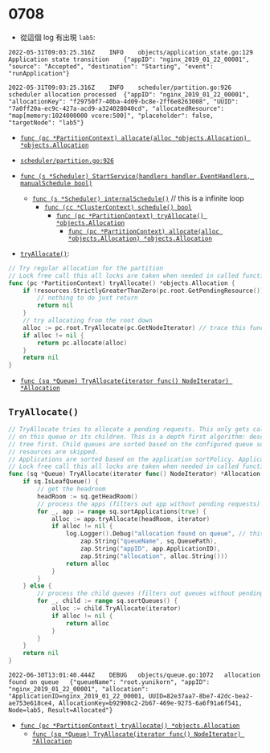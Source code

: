# 0708

* 從這個 log 有出現 ```lab5```:

```
2022-05-31T09:03:25.316Z	INFO	objects/application_state.go:129	Application state transition	{"appID": "nginx_2019_01_22_00001", "source": "Accepted", "destination": "Starting", "event": "runApplication"}

2022-05-31T09:03:25.316Z	INFO	scheduler/partition.go:926	scheduler allocation processed	{"appID": "nginx_2019_01_22_00001", "allocationKey": "f29750f7-40ba-4d09-bc8e-2ff6e8263008", "UUID": "7a0ff20a-ec9c-427a-acd9-a324028040cd", "allocatedResource": "map[memory:1024000000 vcore:500]", "placeholder": false, "targetNode": "lab5"}
```

* [```func (pc *PartitionContext) allocate(alloc *objects.Allocation) *objects.Allocation```](https://github.com/apache/yunikorn-core/blob/a590b7d0059cc875bc9ba5c81451a3db14c54326/pkg/scheduler/partition.go#L876)
* [```scheduler/partition.go:926```](https://github.com/apache/yunikorn-core/blob/a590b7d0059cc875bc9ba5c81451a3db14c54326/pkg/scheduler/partition.go#L926)


* [```func (s *Scheduler) StartService(handlers handler.EventHandlers, manualSchedule bool)```](https://github.com/apache/yunikorn-core/blob/a590b7d0059cc875bc9ba5c81451a3db14c54326/pkg/scheduler/scheduler.go#L51)
    * [```func (s *Scheduler) internalSchedule()```](https://github.com/apache/yunikorn-core/blob/a590b7d0059cc875bc9ba5c81451a3db14c54326/pkg/scheduler/scheduler.go#L74) // this is a infinite loop
        * [```func (cc *ClusterContext) schedule() bool```](https://github.com/apache/yunikorn-core/blob/a590b7d0059cc875bc9ba5c81451a3db14c54326/pkg/scheduler/context.go#L117)
            * [```func (pc *PartitionContext) tryAllocate() *objects.Allocation```](https://github.com/apache/yunikorn-core/blob/a590b7d0059cc875bc9ba5c81451a3db14c54326/pkg/scheduler/partition.go#L825)
                * [```func (pc *PartitionContext) allocate(alloc *objects.Allocation) *objects.Allocation```](https://github.com/apache/yunikorn-core/blob/a590b7d0059cc875bc9ba5c81451a3db14c54326/pkg/scheduler/partition.go#L876)

* [```tryAllocate()```](https://github.com/apache/yunikorn-core/blob/a590b7d0059cc875bc9ba5c81451a3db14c54326/pkg/scheduler/partition.go#L825): 
```go
// Try regular allocation for the partition
// Lock free call this all locks are taken when needed in called functions
func (pc *PartitionContext) tryAllocate() *objects.Allocation {
	if !resources.StrictlyGreaterThanZero(pc.root.GetPendingResource()) {
		// nothing to do just return
		return nil
	}
	// try allocating from the root down
	alloc := pc.root.TryAllocate(pc.GetNodeIterator) // trace this function
	if alloc != nil {
		return pc.allocate(alloc)
	}
	return nil
}
```

* [```func (sq *Queue) TryAllocate(iterator func() NodeIterator) *Allocation```](https://github.com/apache/yunikorn-core/blob/a590b7d0059cc875bc9ba5c81451a3db14c54326/pkg/scheduler/objects/queue.go#L1064)

## ```TryAllocate()```
```go
// TryAllocate tries to allocate a pending requests. This only gets called if there is a pending request
// on this queue or its children. This is a depth first algorithm: descend into the depth of the queue
// tree first. Child queues are sorted based on the configured queue sortPolicy. Queues without pending
// resources are skipped.
// Applications are sorted based on the application sortPolicy. Applications without pending resources are skipped.
// Lock free call this all locks are taken when needed in called functions
func (sq *Queue) TryAllocate(iterator func() NodeIterator) *Allocation {
	if sq.IsLeafQueue() {
		// get the headroom
		headRoom := sq.getHeadRoom()
		// process the apps (filters out app without pending requests)
		for _, app := range sq.sortApplications(true) {
			alloc := app.tryAllocate(headRoom, iterator)
			if alloc != nil {
				log.Logger().Debug("allocation found on queue", // this log?
					zap.String("queueName", sq.QueuePath),
					zap.String("appID", app.ApplicationID),
					zap.String("allocation", alloc.String()))
				return alloc
			}
		}
	} else {
		// process the child queues (filters out queues without pending requests)
		for _, child := range sq.sortQueues() {
			alloc := child.TryAllocate(iterator)
			if alloc != nil {
				return alloc
			}
		}
	}
	return nil
}
```

```
2022-06-30T13:01:40.444Z	DEBUG	objects/queue.go:1072	allocation found on queue	{"queueName": "root.yunikorn", "appID": "nginx_2019_01_22_00001", "allocation": "ApplicationID=nginx_2019_01_22_00001, UUID=82e37aa7-8be7-42dc-bea2-ae753e618ce4, AllocationKey=b92908c2-2b67-469e-9275-6a6f91a6f541, Node=lab5, Result=Allocated"}
```


* [```func (pc *PartitionContext) tryAllocate() *objects.Allocation```](https://github.com/apache/yunikorn-core/blob/a590b7d0059cc875bc9ba5c81451a3db14c54326/pkg/scheduler/partition.go#L825)
    * [```func (sq *Queue) TryAllocate(iterator func() NodeIterator) *Allocation```](https://github.com/apache/yunikorn-core/blob/a590b7d0059cc875bc9ba5c81451a3db14c54326/pkg/scheduler/objects/queue.go#L1064)
